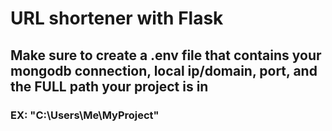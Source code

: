 # URL shortener with Flask
## Make sure to create a .env file that contains your mongodb connection, local ip/domain, port, and the FULL path your project is in 
### EX: "C:\Users\Me\MyProject"